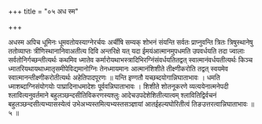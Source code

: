 +++
title = "०५ अध स्म"

+++

अधस्म अपिच धूमिनः धूमवतोयस्याग्नेरर्चयः अर्चींषि सम्यक् शोभनं संयन्ति सर्वतः प्राप्नुवन्ति त्रितः त्रिषुस्थानेषु ततोव्याप्तः त्रीणिस्थानानिवाअतीत्य दिवि अन्तरिक्षे यत् यदा ईमयंआत्मानमुपधमति उपवर्धयति तदा ज्वालाः सर्वतोनिर्गच्छन्तीत्यर्थः कथमिव ध्मातेव कर्मारोयथाभस्त्रादिभिरग्निंसंवर्धयतितद्वत् स्वात्मानंवर्धयतीत्यर्थः किञ्च ध्मातरियथायथाध्मातृसमीपेविद्यमानोग्निः तेनध्मायमानः आत्मानंशिशीते तीक्ष्णीकरोति तद्वत् स्वयमेव स्वात्मानन्तीक्ष्णीकरोतीत्यर्थः अहेतिपादपूरणः ॥ यन्ति इण्गतौ यच्छब्दयोगान्निघाताभावः । धमति ध्माशब्दाग्निसंयोगयोः पाघ्रादिनाधमादेशः पूर्ववन्निघाताभावः । शिशीते शोतनूकरणे व्यत्ययेनात्मनेपदी श्लावित्यनुवर्तमाने बहुलञ्छन्दसीतिविकरणस्यश्लुः आदेचउपदेशेशितीत्यात्वम् श्लावितिद्विर्वचनं बहुलञ्छन्दसीत्यभ्यासस्येत्वं उभेअभ्यस्तमित्यभ्यस्तसञ्ज्ञायां आतईहल्यघोरितीत्वं तिङउत्तरत्वान्निघाताभावः ॥ ५ ॥